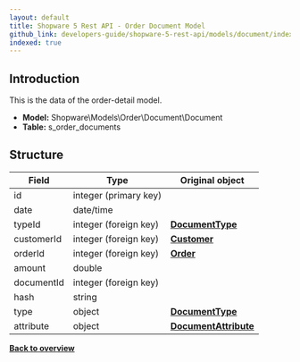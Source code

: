 ```yaml
---
layout: default
title: Shopware 5 Rest API - Order Document Model
github_link: developers-guide/shopware-5-rest-api/models/document/index.md
indexed: true
---
```


## Introduction

This is the data of the order-detail model.

* **Model:** Shopware\Models\Order\Document\Document
* **Table:** s_order_documents

## Structure

| Field               | Type                  | Original object                                 |
|---------------------|-----------------------|-------------------------------------------------|
| id 	         	  | integer (primary key) |                                                 |
| date           	  | date/time			  | 		                                        |
| typeId			  | integer (foreign key) | **[DocumentType](./document-type)**				|
| customerId		  | integer (foreign key) | **[Customer](./customer)**						|
| orderId			  |	integer (foreign key) | **[Order](./order)**							|
| amount			  | double				  | 												|
| documentId		  | integer (foreign key) | 												|
| hash				  | string 				  |													|
| type				  | object				  |	**[DocumentType](./document-type)**				|
| attribute			  | object	 			  |	**[DocumentAttribute](./document-attribute)**	|

**[Back to overview](../)**